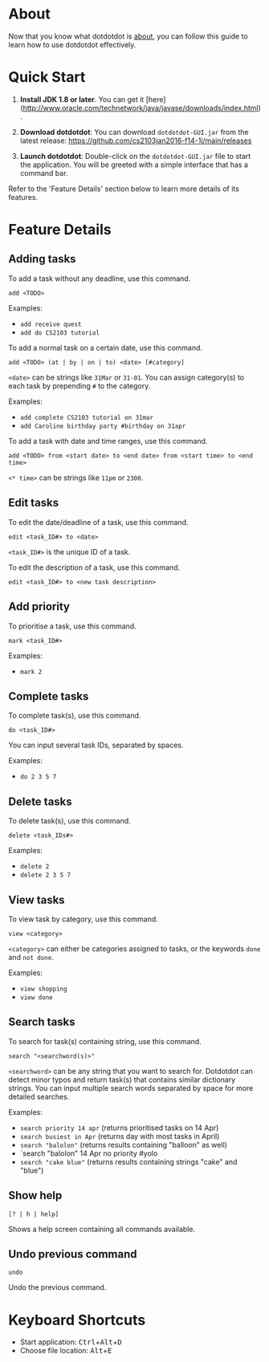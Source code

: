 # About
Now that you know what dotdotdot is [about](../README.md), you can follow this guide to learn how to use dotdotdot effectively.

# Quick Start
1. **Install JDK 1.8 or later**. You can get it [here] (http://www.oracle.com/technetwork/java/javase/downloads/index.html).

2. **Download dotdotdot**: You can download `dotdotdot-GUI.jar` from the latest release: https://github.com/cs2103jan2016-f14-1j/main/releases

3. **Launch dotdotdot**: Double-click on the `dotdotdot-GUI.jar` file to start the application. You will be greeted with a simple interface that has a command bar.

Refer to the 'Feature Details' section below to learn more details of its features.

# Feature Details
## Adding tasks
To add a task without any deadline, use this command.
```
add <TODO>
```

Examples:
* `add receive quest`
* `add do CS2103 tutorial`

To add a normal task on a certain date, use this command.
```
add <TODO> (at | by | on | to) <date> [#category]
```

`<date>` can be strings like `31Mar` or `31-01`. You can assign category(s) to each task by prepending `#` to the category.

Examples:
* `add complete CS2103 tutorial on 31mar`
* `add Caroline birthday party #birthday on 31apr`

To add a task with date and time ranges, use this command.
```
add <TODO> from <start date> to <end date> from <start time> to <end time>
```

`<* time>` can be strings like `11pm` or `2300`.

## Edit tasks
To edit the date/deadline of a task, use this command.
```
edit <task_ID#> to <date>
```

`<task_ID#>` is the unique ID of a task.

To edit the description of a task, use this command.
```
edit <task_ID#> to <new task description>
```

## Add priority
To prioritise a task, use this command.
```
mark <task_ID#>
```

Examples:
* `mark 2`

## Complete tasks
To complete task(s), use this command.
```
do <task_ID#>
```

You can input several task IDs, separated by spaces.

Examples:
* `do 2 3 5 7`

## Delete tasks
To delete task(s), use this command.
```
delete <task_IDs#>
```

Examples: 
* `delete 2`
* `delete 2 3 5 7`

## View tasks
To view task by category, use this command.
```
view <category>
```

`<category>` can either be categories assigned to tasks, or the keywords `done` and `not done`.

Examples:
* `view shopping`
* `view done`

## Search tasks
To search for task(s) containing string, use this command.
```
search "<searchword(s)>"
```

`<searchword>` can be any string that you want to search for. Dotdotdot can detect minor typos and return task(s) that contains similar dictionary strings. You can input multiple search words separated by space for more detailed searches.

Examples:
* `search priority 14 apr` (returns prioritised tasks on 14 Apr)
* `search busiest in Apr` (returns day with most tasks in April)
* `search "balolon"` (returns results containing "balloon" as well)
* `search "balolon" 14 Apr no priority #yolo
* `search "cake blue"` (returns results containing strings "cake" and "blue")

## Show help
```
[? | h | help]
```

Shows a help screen containing all commands available.

## Undo previous command
```
undo
```

Undo the previous command.

# Keyboard Shortcuts

* Start application: <kbd>Ctrl</kbd>+<kbd>Alt</kbd>+<kbd>D</kbd>
* Choose file location: <kbd>Alt</kbd>+<kbd>E</kbd>
